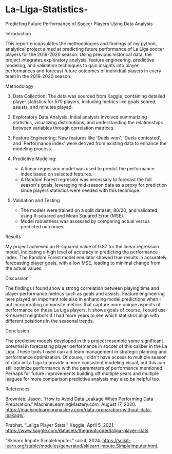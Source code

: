 # La-Liga-Statistics-
Predicting Future Performance of Soccer Players Using Data Analysis

Introduction

This report encapsulates the methodologies and findings of my python, analytical project aimed at predicting future performance of La Liga soccer players for the 2019-2020 season. Using previous historical data, the project integrates exploratory analysis, feature engineering, predictive modeling, and validation techniques to gain insights into player performances and forecast future outcomes of individual players in every team in the 2019-2020 season.

Methodology

1. Data Collection: The data was sourced from Kaggle, containing detailed player statistics for 570 players, including metrics like goals scored, assists, and minutes played.
   
2. Exploratory Data Analysis: Initial analysis involved summarizing statistics, visualizing distributions, and understanding the relationships between variables through correlation matrices.

3. Feature Engineering: New features like 'Duels won', 'Duels contested', and 'Performance index' were derived from existing data to enhance the modeling process.

4. Predictive Modeling:
    - A linear regression model was used to predict the performance index based on selected features.
    - A Random Forest regressor was necessary to forecast the full season's goals, leveraging mid-season data as a proxy for prediction since players statistics were needed with this technique.

5. Validation and Testing
    - The models were trained on a split dataset, 80/20,  and validated using R-squared and Mean Squared Error (MSE).
    - Model robustness was assessed by comparing actual versus predicted outcomes.

Results

My project achieved an R-squared value of 0.87 for the linear regression model, indicating a high level of accuracy in predicting the performance index. The Random Forest model emulator showed true results in accurately forecasting player goals, with a low MSE, leading to minimal change from the actual values.

Discussion

The findings I found show a strong correlation between playing time and player performance metrics such as goals and assists. Feature engineering here played an important role also in enhancing model predictions when I put incorporating composite metrics that capture more unique aspects of performance on these La Liga players. It shows goals of course, I could use K-nearest neighbors if I had more years to see which statistics align with different poisitions in the seasonal trends.

Conclusion

The predictive models developed in this project resemble some significant potential in forecasting player performance in soccer of this caliber in the La Liga. These tools I used can aid team management in strategic planning and performance optimization. Of couse, I didn't have access to multiple season of data in La Liga to provide a more consistent modeling visual, but this can still optimize performance with the parameters of performance mentioned. Perhaps for future improvements building off multiple years and multiple leagues for more comparison predictive analysis may also be helpful too. 


References

Brownlee, Jason. “How to Avoid Data Leakage When Performing Data Preparation.” MachineLearningMastery.com, August 17, 2020. https://machinelearningmastery.com/data-preparation-without-data-leakage/. 

Prabhat. “Laliga Player Stats.” Kaggle, April 5, 2021. https://www.kaggle.com/datasets/thegreatcoder/laliga-player-stats.

“Sklearn.Impute.SimpleImputer.” scikit, 2024. https://scikit-learn.org/stable/modules/generated/sklearn.impute.SimpleImputer.html.  
